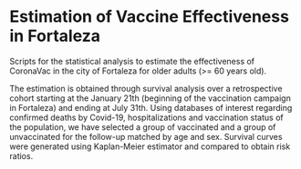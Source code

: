 # Estimation of Vaccine Effectiveness in Fortaleza

Scripts for the statistical analysis to estimate the effectiveness of CoronaVac in the city of Fortaleza for older 
adults (>= 60 years old).

The estimation is obtained through survival analysis over a retrospective cohort starting at the January 21th (beginning
of the vaccination campaign in Fortaleza) and ending at July 31th. Using databases of interest regarding confirmed deaths by 
Covid-19, hospitalizations and vaccination status of the population, we have selected a group of vaccinated and a group of 
unvaccinated for the follow-up matched by age and sex. Survival curves were generated using Kaplan-Meier estimator and compared 
to obtain risk ratios.
